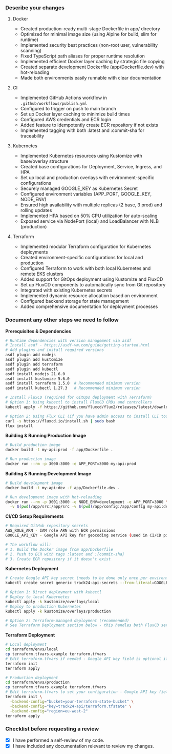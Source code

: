 ### Describe your changes

1. Docker
   - Created production-ready multi-stage Dockerfile in app/ directory
   - Optimized for minimal image size (using Alpine for build, slim for runtime)
   - Implemented security best practices (non-root user, vulnerability scanning)
   - Fixed TypeScript path aliases for proper runtime resolution
   - Implemented efficient Docker layer caching by strategic file copying
   - Created separate development Dockerfile (app/Dockerfile.dev) with hot-reloading
   - Made both environments easily runnable with clear documentation

2. CI
   - Implemented GitHub Actions workflow in `.github/workflows/publish.yml`
   - Configured to trigger on push to main branch
   - Set up Docker layer caching to minimize build times
   - Configured AWS credentials and ECR login
   - Added feature to idempotently create ECR repository if not exists
   - Implemented tagging with both :latest and :commit-sha for traceability

3. Kubernetes
   - Implemented Kubernetes resources using Kustomize with base/overlay structure
   - Created base configurations for Deployment, Service, Ingress, and HPA
   - Set up local and production overlays with environment-specific configurations
   - Securely managed GOOGLE_KEY as Kubernetes Secret
   - Configured environment variables (APP_PORT, GOOGLE_KEY, NODE_ENV)
   - Ensured high availability with multiple replicas (2 base, 3 prod) and rolling updates
   - Implemented HPA based on 50% CPU utilization for auto-scaling
   - Exposed service via NodePort (local) and LoadBalancer with NLB (production)

4. Terraform
   - Implemented modular Terraform configuration for Kubernetes deployments
   - Created environment-specific configurations for local and production
   - Configured Terraform to work with both local Kubernetes and remote EKS clusters
   - Added support for GitOps deployment using Kustomize and FluxCD
   - Set up FluxCD components to automatically sync from Git repository
   - Integrated with existing Kubernetes secrets
   - Implemented dynamic resource allocation based on environment
   - Configured backend storage for state management
   - Added comprehensive documentation for deployment processes

### Document any other steps we need to follow

**Prerequisites & Dependencies**
```bash
# Runtime dependencies with version management via asdf
# Install asdf - https://asdf-vm.com/guide/getting-started.html
# Add plugins and install required versions
asdf plugin add nodejs
asdf plugin add kustomize
asdf plugin add terraform
asdf plugin add kubectl
asdf install nodejs 21.6.0
asdf install kustomize 5.6.0
asdf install terraform 1.5.0  # Recommended minimum version
asdf install kubectl 1.27.3   # Recommended minimum version

# Install FluxCD (required for GitOps deployment with Terraform)
# Option 1: Using kubectl to install FluxCD CRDs and controllers
kubectl apply -f https://github.com/fluxcd/flux2/releases/latest/download/install.yaml

# Option 2: Using Flux CLI (if you have admin access to install CLI tools)
curl -s https://fluxcd.io/install.sh | sudo bash
flux install
```

**Building & Running Production Image**
```bash
# Build production image
docker build -t my-api:prod -f app/Dockerfile .

# Run production image
docker run --rm -p 3000:3000 -e APP_PORT=3000 my-api:prod
```

**Building & Running Development Image**
```bash
# Build development image
docker build -t my-api:dev -f app/Dockerfile.dev .

# Run development image with hot-reloading
docker run --rm -p 3001:3000 -e NODE_ENV=development -e APP_PORT=3000 \
  -v $(pwd)/app/src:/app/src -v $(pwd)/app/config:/app/config my-api:dev
```

**CI/CD Setup Requirements**
```bash
# Required GitHub repository secrets
AWS_ROLE_ARN - IAM role ARN with ECR permissions
GOOGLE_API_KEY - Google API key for geocoding service (used in CI/CD pipeline)

# The workflow will:
# 1. Build the Docker image from app/Dockerfile
# 2. Push to ECR with tags :latest and :{commit-sha}
# 3. Create ECR repository if it doesn't exist
```

**Kubernetes Deployment**
```bash
# Create Google API key secret (needs to be done only once per environment)
kubectl create secret generic track24-api-secrets --from-literal=GOOGLE_API_KEY=<your-api-key>

# Option 1: Direct deployment with kubectl
# Deploy to local Kubernetes
kubectl apply -k kustomize/overlays/local
# Deploy to production Kubernetes
kubectl apply -k kustomize/overlays/production

# Option 2: Terraform-managed deployment (recommended)
# See Terraform Deployment section below - this handles both FluxCD setup and Kubernetes resources
```

**Terraform Deployment**
```bash
# Local deployment
cd terraform/envs/local
cp terraform.tfvars.example terraform.tfvars
# Edit terraform.tfvars if needed - Google API key field is optional if the secret already exists in the cluster
terraform init
terraform apply

# Production deployment
cd terraform/envs/production
cp terraform.tfvars.example terraform.tfvars
# Edit terraform.tfvars to set your configuration - Google API key field is optional if the secret already exists in the cluster
terraform init \
  -backend-config="bucket=your-terraform-state-bucket" \
  -backend-config="key=track24-api/terraform.tfstate" \
  -backend-config="region=eu-west-2"
terraform apply
```

### Checklist before requesting a review

- [X] I have performed a self-review of my code.
- [X] I have included any documentation relevant to review my changes.
